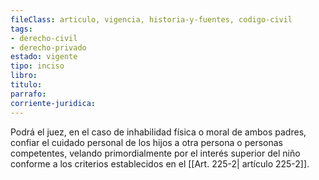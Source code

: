 ```yaml
---
fileClass: articulo, vigencia, historia-y-fuentes, codigo-civil
tags:
- derecho-civil
- derecho-privado
estado: vigente
tipo: inciso
libro:
titulo:
parrafo:
corriente-juridica:
---
```

Podrá el juez, en el caso de inhabilidad física o moral de ambos padres, confiar el cuidado personal de los hijos a otra persona o personas competentes, velando primordialmente por el interés superior del niño conforme a los criterios establecidos en el [[Art. 225-2| artículo 225-2]].